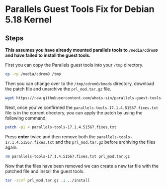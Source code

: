 # Parallels Guest Tools Fix for Debian 5.18 Kernel

## Steps

**This assumes you have already mounted parallels tools to `/media/cdrom0` and have failed to install the guest tools.**

First you can copy the Parallels guest tools into your `/tmp` directory.
```bash
cp -rp /media/cdrom0 /tmp
```
Then you can change over to the `/tmp/cdrom0/kmods` directory, download the patch file and unarchive the `prl_mod.tar.gz` file. 
```bash
wget https://raw.githubusercontent.com/whois-sin/parallels-guest-tools-deb-5.18-fix/main/parallels-tools-17.1.4.51567.fixes.txt; tar -zxvf prl_mod.tar.gz
```
Next, once you've confirmed the `parallels-tools-17.1.4.51567.fixes.txt` file is in the current directory, you can apply the patch by using the following command:
```bash
patch -p1 < parallels-tools-17.1.4.51567.fixes.txt
```
Press **enter** twice and then remove both the `parallels-tools-17.1.4.51567.fixes.txt` and the `prl_mod.tar.gz` before archiving the files again. 
```bash
rm parallels-tools-17.1.4.51567.fixes.txt prl_mod.tar.gz
```
Now that the files have been removed we can create a new tar file with the patched file and install the guest tools. 
```bash
tar -zcvf prl_mod.tar.gz .; ../install
```
